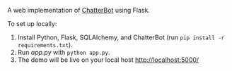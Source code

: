 A web implementation of [ChatterBot](https://github.com/gunthercox/ChatterBot) using Flask.

To set up locally:
 1. Install Python, Flask, SQLAlchemy, and ChatterBot (run `pip install -r requirements.txt`).
 2. Run *app.py* with `python app.py`.
 3. The demo will be live on your local host [http://localhost:5000/](http://localhost:5000/)

